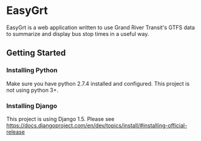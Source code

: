 # EasyGrt

EasyGrt is a web application written to use Grand River Transit's GTFS data to summarize and display bus stop times in a useful way.

## Getting Started

### Installing Python

Make sure you have python 2.7.4 installed and configured. This project is not using python 3+.

### Installing Django

This project is using Django 1.5. Please see https://docs.djangoproject.com/en/dev/topics/install/#installing-official-release

